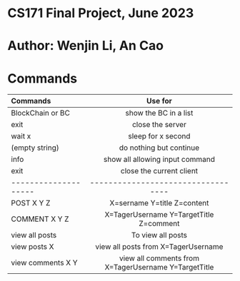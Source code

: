 # CS171 Final Project, June 2023
# Author: Wenjin Li, An Cao

<H1>Commands</H1>

|      Commands      |        Use for         |
|:-------------------|:---------------------------------:|
| BlockChain or BC   | show the BC in a list  |
| exit               | close the server       |
| wait x             | sleep for x second     |
| (empty string)     | do nothing but continue|
| info               | show all allowing input command |
| exit               | close the current client|
|--------------------|----------------------------------|
| POST X Y Z         |  X=sername Y=title Z=content |
| COMMENT X Y Z      | X=TagerUsername Y=TargetTitle Z=comment |
| view all posts         | To view all posts   |
| view posts X         | view all posts from X=TagerUsername   |
| view comments X Y  | view all comments from X=TagerUsername Y=TargetTitle |

